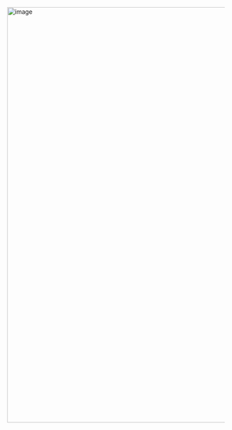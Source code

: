 <img width="960" alt="image" src="https://github.com/user-attachments/assets/a2d4de1b-f0d4-499a-9994-9a3b9fce5ea9" />
